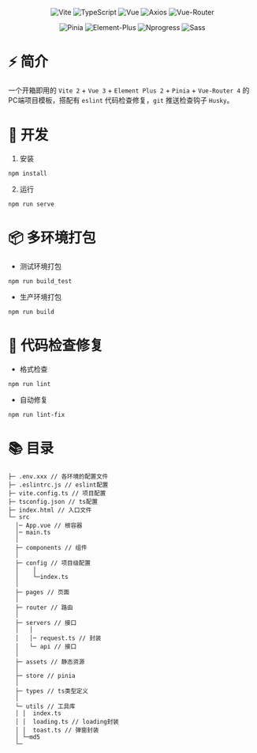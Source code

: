 <div align=center>
  
![Vite](https://img.shields.io/badge/2.9.5-Vite-orange)
![TypeScript](https://img.shields.io/badge/4.4.0-TypeScript-lightgrey)
![Vue](https://img.shields.io/badge/3.2.33-Vue-brightgreen)
![Axios](https://img.shields.io/badge/0.26.1-Axios-ff69b4)
![Vue-Router](https://img.shields.io/badge/4.0.14-Vue%20Router-blueviolet)
  
</div>
<div align=center>
  
![Pinia](https://img.shields.io/badge/2.0.13-Pinia-yellow)
![Element-Plus](https://img.shields.io/badge/2.1.11-Element--Plus-409EFF)
![Nprogress](https://img.shields.io/badge/0.2.0-Nprogress-red)
![Sass](https://img.shields.io/badge/1.50.1-Sass-orange)
  
</div>

# ⚡️ 简介

一个开箱即用的 `Vite 2` + `Vue 3` + `Element Plus 2` + `Pinia` + `Vue-Router 4` 的PC端项目模板，搭配有 `eslint` 代码检查修复，`git` 推送检查钩子 `Husky`。

# 🚀 开发

1. 安装

```
npm install
```

2. 运行

```
npm run serve
```

# 📦️ 多环境打包

- 测试环境打包

```
npm run build_test
```

- 生产环境打包

```
npm run build
```

# 🔧 代码检查修复

- 格式检查

```
npm run lint
```

- 自动修复

```
npm run lint-fix
```

# 📚 目录

```
├─ .env.xxx // 各环境的配置文件
├─ .eslintrc.js // eslint配置
├─ vite.config.ts // 项目配置
├─ tsconfig.json // ts配置
├─ index.html // 入口文件
└─ src
  │─ App.vue // 根容器
  │─ main.ts
  │  
  ├─ components // 组件
  │          
  ├─ config // 项目级配置
  │    │
  │    └─index.ts
  │      
  ├─ pages // 页面
  │                          
  ├─ router // 路由
  │          
  ├─ servers // 接口
  │   │  
  │   │─ request.ts // 封装
  │   └─ api // 接口
  │      
  ├─ assets // 静态资源
  │              
  ├─ store // pinia             
  │      
  ├─ types // ts类型定义
  │      
  └─ utils // 工具库
  │ │  index.ts
  │ │  loading.ts // loading封装
  │ │  toast.ts // 弹窗封装
  │ └─md5
  └─
```
